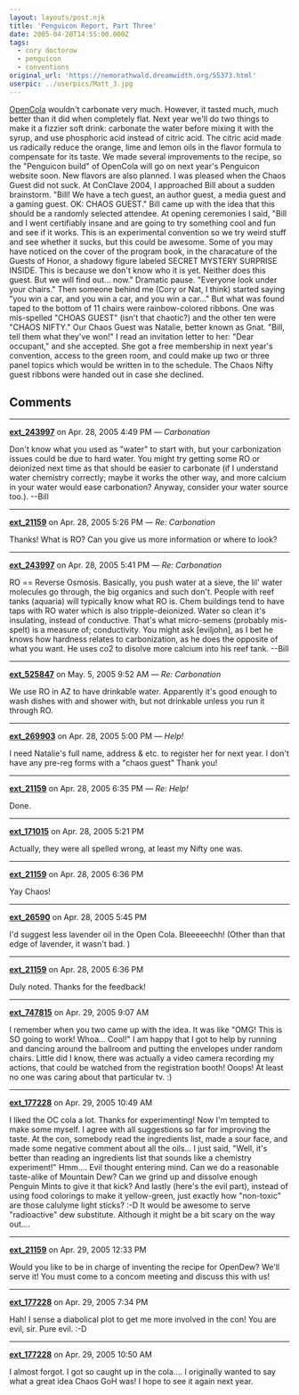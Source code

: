```yaml
---
layout: layouts/post.njk
title: 'Penguicon Report, Part Three'
date: 2005-04-28T14:55:00.000Z
tags:
  - cory doctorow
  - penguicon
  - conventions
original_url: 'https://nemorathwald.dreamwidth.org/55373.html'
userpic: ../userpics/Matt_3.jpg
---
```

[OpenCola](http://www.colawp.com/colas/400/cola467_recipe.html) wouldn't carbonate very much. However, it tasted much, much better than it did when completely flat. Next year we'll do two things to make it a fizzier soft drink: carbonate the water before mixing it with the syrup, and use phosphoric acid instead of citric acid. The citric acid made us radically reduce the orange, lime and lemon oils in the flavor formula to compensate for its taste. We made several improvements to the recipe, so the "Penguicon build" of OpenCola will go on next year's Penguicon website soon. New flavors are also planned. I was pleased when the Chaos Guest did not suck. At ConClave 2004, I approached Bill about a sudden brainstorm. "Bill! We have a tech guest, an author guest, a media guest and a gaming guest. OK: CHAOS GUEST." Bill came up with the idea that this should be a randomly selected attendee. At opening ceremonies I said, "Bill and I went certifiably insane and are going to try something cool and fun and see if it works. This is an experimental convention so we try weird stuff and see whether it sucks, but this could be awesome. Some of you may have noticed on the cover of the program book, in the characature of the Guests of Honor, a shadowy figure labeled SECRET MYSTERY SURPRISE INSIDE. This is because we don't know who it is yet. Neither does this guest. But we will find out... now." Dramatic pause. "Everyone look under your chairs." Then someone behind me (Cory or Nat, I think) started saying "you win a car, and you win a car, and you win a car..." But what was found taped to the bottom of 11 chairs were rainbow-colored ribbons. One was mis-spelled "CHOAS GUEST" (isn't that chaotic?) and the other ten were "CHAOS NIFTY." Our Chaos Guest was Natalie, better known as Gnat. "Bill, tell them what they've won!" I read an invitation letter to her: "Dear occupant," and she accepted. She got a free membership in next year's convention, access to the green room, and could make up two or three panel topics which would be written in to the schedule. The Chaos Nifty guest ribbons were handed out in case she declined.

## Comments

---

**[ext_243997](https://www.dreamwidth.org/users/ext_243997)** on Apr. 28, 2005 4:49 PM — *Carbonation*

Don't know what you used as "water" to start with, but your carbonization issues could be due to hard water. You might try getting some RO or deionized next time as that should be easier to carbonate (if I understand water chemistry correctly; maybe it works the other way, and more calcium in your water would ease carbonation? Anyway, consider your water source too.). --Bill

---

**[ext_21159](https://www.dreamwidth.org/users/ext_21159)** on Apr. 28, 2005 5:26 PM — *Re: Carbonation*

Thanks! What is RO? Can you give us more information or where to look?

---

**[ext_243997](https://www.dreamwidth.org/users/ext_243997)** on Apr. 28, 2005 5:41 PM — *Re: Carbonation*

RO == Reverse Osmosis. Basically, you push water at a sieve, the lil' water molecules go through, the big organics and such don't. People with reef tanks (aquaria) will typically know what RO is. Chem buildings tend to have taps with RO water which is also tripple-deionized. Water so clean it's insulating, instead of conductive. That's what micro-semens (probably mis-spelt) is a measure of; conductivity. You might ask \[eviljohn\], as I bet he knows how hardness relates to carbonization, as he does the opposite of what you want. He uses co2 to disolve more calcium into his reef tank. --Bill

---

**[ext_525847](https://www.dreamwidth.org/users/ext_525847)** on May. 5, 2005 9:52 AM — *Re: Carbonation*

We use RO in AZ to have drinkable water. Apparently it's good enough to wash dishes with and shower with, but not drinkable unless you run it through RO.

---

**[ext_269903](https://www.dreamwidth.org/users/ext_269903)** on Apr. 28, 2005 5:00 PM — *Help!*

I need Natalie's full name, address & etc. to register her for next year. I don't have any pre-reg forms with a "chaos guest" Thank you!

---

**[ext_21159](https://www.dreamwidth.org/users/ext_21159)** on Apr. 28, 2005 6:35 PM — *Re: Help!*

Done.

---

**[ext_171015](https://www.dreamwidth.org/users/ext_171015)** on Apr. 28, 2005 5:21 PM

Actually, they were all spelled wrong, at least my Nifty one was.

---

**[ext_21159](https://www.dreamwidth.org/users/ext_21159)** on Apr. 28, 2005 6:36 PM

Yay Chaos!

---

**[ext_26590](https://www.dreamwidth.org/users/ext_26590)** on Apr. 28, 2005 5:45 PM

I'd suggest less lavender oil in the Open Cola. Bleeeeechh! (Other than that edge of lavender, it wasn't bad. )

---

**[ext_21159](https://www.dreamwidth.org/users/ext_21159)** on Apr. 28, 2005 6:36 PM

Duly noted. Thanks for the feedback!

---

**[ext_747815](https://www.dreamwidth.org/users/ext_747815)** on Apr. 29, 2005 9:07 AM

I remember when you two came up with the idea. It was like "OMG! This is SO going to work! Whoa... Cool!" I am happy that I got to help by running and dancing around the ballroom and putting the envelopes under random chairs. Little did I know, there was actually a video camera recording my actions, that could be watched from the registration booth! Ooops! At least no one was caring about that particular tv. :)

---

**[ext_177228](https://www.dreamwidth.org/users/ext_177228)** on Apr. 29, 2005 10:49 AM

I liked the OC cola a lot. Thanks for experimenting! Now I'm tempted to make some myself. I agree with all suggestions so far for improving the taste. At the con, somebody read the ingredients list, made a sour face, and made some negative comment about all the oils... I just said, "Well, it's better than reading an ingredients list that sounds like a chemistry experiment!" Hmm.... Evil thought entering mind. Can we do a reasonable taste-alike of Mountain Dew? Can we grind up and dissolve enough Penguin Mints to give it that kick? And lastly (here's the evil part), instead of using food colorings to make it yellow-green, just exactly how "non-toxic" are those calulyme light sticks? :-D It would be awesome to serve "radioactive" dew substitute. Although it might be a bit scary on the way out....

---

**[ext_21159](https://www.dreamwidth.org/users/ext_21159)** on Apr. 29, 2005 12:33 PM

Would you like to be in charge of inventing the recipe for OpenDew? We'll serve it! You must come to a concom meeting and discuss this with us!

---

**[ext_177228](https://www.dreamwidth.org/users/ext_177228)** on Apr. 29, 2005 7:34 PM

Hah! I sense a diabolical plot to get me more involved in the con! You are evil, sir. Pure evil. :-D

---

**[ext_177228](https://www.dreamwidth.org/users/ext_177228)** on Apr. 29, 2005 10:50 AM

I almost forgot. I got so caught up in the cola.... I originally wanted to say what a great idea Chaos GoH was! I hope to see it again next year.
